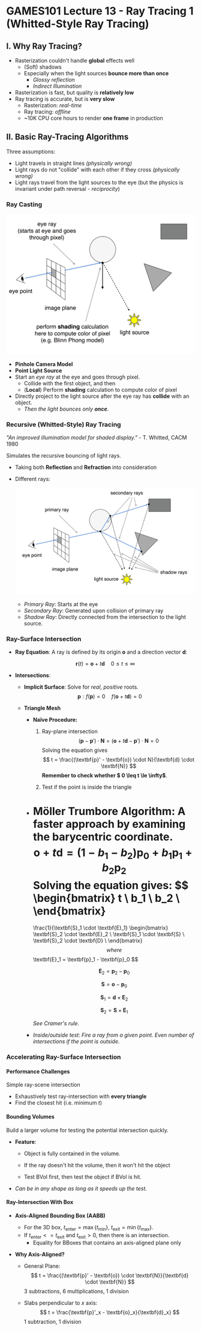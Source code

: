 # GAMES101 Lecture 13 - Ray Tracing 1 (Whitted-Style Ray Tracing)

## I. Why Ray Tracing?

- Rasterization couldn't handle **global** effects well
  - (Soft) shadows
  - Especially when the light sources **bounce more than once**
    - *Glossy reflection*
    - *Indirect Illumination*
- Rasterization is fast, but quality is **relatively low**
- Ray tracing is accurate, but is **very slow**
  - Rasterization: *real-time*
  - Ray tracing: *offline*
  - ~10K CPU core hours to render **one frame** in production



## II. Basic Ray-Tracing Algorithms

Three assumptions:

- Light travels in straight lines *(physically wrong)*
- Light rays do not "collide" with each other if they cross *(physically wrong)*
- Light rays travel from the light sources to the eye (but the physics is invariant under path reversal - *reciprocity*)



### Ray Casting

![img-1](images/Lecture13-img-1.png)

- **Pinhole Camera Model**
- **Point Light Source**
- Start an *eye ray* at the eye and goes through pixel.
  - Collide with the first object, and then
  - (**Local**) Perform **shading** calculation to compute color of pixel
- Directly project to the light source after the eye ray has **collide** with an object.
  - *Then the light bounces only **once***.



### Recursive (Whitted-Style) Ray Tracing

*"An improved illumination model for shaded display."* - T. Whitted, CACM 1980

Simulates the recursive bouncing of light rays.

- Taking both **Reflection** and **Refraction** into consideration

- Different rays:

  ![img-2](images/Lecture13-img-2.png)

  - *Primary Ray*: Starts at the eye
  - *Secondary Ray*: Generated upon collision of primary ray
  - *Shadow Ray*: Directly connected from the intersection to the light source.



### Ray-Surface Intersection

- **Ray Equation**: A ray is defined by its origin $\textbf{o}$ and a direction vector $\textbf{d}$:
  
  $$
  \textbf{r}(t) = \textbf{o} + t\textbf{d} \quad 0\leq t \le \infty
  $$
  
- **Intersections**:

  - **Implicit Surface**: Solve for *real*, *positive* roots.
    $$
    \textbf{p} : f(\textbf{p}) = 0 \quad f(\textbf{o} + t\textbf{d}) = 0
    $$
    
  - **Triangle Mesh**
  
    - **Naïve Procedure:**
  
      1. Ray-plane intersection
         $$
         (\textbf{p} - \textbf{p}') \cdot \textbf{N} = (\textbf{o} + t\textbf{d} - \textbf{p}') \cdot \textbf{N} = 0
         $$
         Solving the equation gives
         $$
         t = \frac{(\textbf{p}' - \textbf{o}) \cdot N}{\textbf{d} \cdot \textbf{N}}
         $$
         **Remember to check whether $ 0 \leq t \le \infty$**.
  
      2. Test if the point is inside the triangle
  
         
  
    - **Möller Trumbore Algorithm:** A faster approach by examining the barycentric coordinate.
      $$
      \textbf{o} + t\textbf{d} = (1 - b_1 - b_2)\textbf{p}_0 + b_1 \textbf{p}_1 + b_2 \textbf{p}_2
      $$
      Solving the equation gives:
      $$
      \begin{bmatrix}
      t \\
      b_1 \\
      b_2 \\
      \end{bmatrix}
      =
      \frac{1}{\textbf{S}_1 \cdot \textbf{E}_1}
      \begin{bmatrix}
      \textbf{S}_2 \cdot \textbf{E}_2 \\
      \textbf{S}_1 \cdot \textbf{S} \\
      \textbf{S}_2 \cdot \textbf{D} \\
      \end{bmatrix}
      $$
      where
      $$
      \textbf{E}_1 = \textbf{p}_1 - \textbf{p}_0
      $$
  
      $$
      \textbf{E}_2 = \textbf{p}_2 - \textbf{p}_0
      $$
  
      $$
      \textbf{S} = \textbf{o} - \textbf{p}_0
      $$
  
      $$
      \textbf{S}_1 = \textbf{d} \times \textbf{E}_2
      $$
  
      $$
      \textbf{S}_2 = \textbf{S} \times \textbf{E}_1
      $$
  
      *See Cramer's rule.*
  
    - *Inside/outside test: Fire a ray from a given point. Even number of intersections if the point is outside.*



### Accelerating Ray-Surface Intersection

#### Performance Challenges

Simple ray-scene intersection

- Exhaustively test ray-intersection with **every triangle**
- Find the closest hit (i.e. minimum $t$)



#### Bounding Volumes

Build a larger volume for testing the potential intersection quickly.

- **Feature**:

  - Object is fully contained in the volume.

  - If the ray doesn't hit the volume, then it won't hit the object

  - Test BVol first, then test the object if BVol is hit.

- *Can be in any shape as long as it speeds up the test.*



#### Ray-Intersection With Box

- **Axis-Aligned Bounding Box (AABB)**

  - For the 3D box, $t_\text{enter} = \max{\{t_\text{min}\}}$, $t_{\text{exit}} = \min{\{t_{\text{max}}\}}$.
  - If $t_{\text{enter}} <= t_{\text{exit}}$ and $t_\text{exit} > 0$, then there is an intersection.
    - Equality for BBoxes that contains an axis-aligned plane only

- **Why Axis-Aligned?**

  - General Plane:
    $$
    t = \frac{(\textbf{p}' - \textbf{o}) \cdot \textbf{N}}{\textbf{d} \cdot \textbf{N}}
    $$
    3 subtractions, 6 multiplications, 1 division

  - Slabs perpendicular to $x$ axis:
    $$
    t = \frac{\textbf{p}'_x - \textbf{o}_x}{\textbf{d}_x}
    $$
    1 subtraction, 1 division